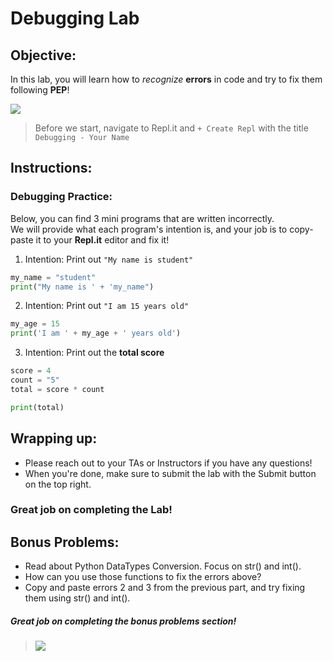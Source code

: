 # Debugging Lab

## Objective: 
In this lab, you will learn how to *recognize* **errors** in code and try to fix them following **PEP**!




[![](https://gotvantage.com/wp-content/uploads/2017/09/abtest.gif)]()



> Before we start, navigate to Repl.it and `+ Create Repl` with the title `Debugging - Your Name`

## Instructions:

### Debugging Practice: 
Below, you can find 3 mini programs that are written incorrectly.  
We will provide what each program's intention is, and your job is to copy-paste it to your **Repl.it** editor and fix it!  

1. Intention: Print out `"My name is student"`
```python
my_name = "student"
print("My name is ' + 'my_name")
```  

2. Intention: Print out `"I am 15 years old"`  
```python
my_age = 15
print('I am ' + my_age + ' years old')
```  

3. Intention: Print out the **total score**
```python
score = 4
count = "5"
total = score * count

print(total)
```

## Wrapping up:
- Please reach out to your TAs or Instructors if you have any questions!
- When you're done, make sure to submit the lab with the Submit button on the top right.

<!--
Run the test.

- If it passes:
    - When you're done, make sure to submit the lab with the Submit button on the top right.
- If it fails:
    - Review the lab to see if you missed any steps. You need to follow the steps exactly to pass.
    - If you have questions, ask a classmate, or call over an Instructor or TA!
-->

### Great job on completing the Lab!

## Bonus Problems: 

- Read about Python DataTypes Conversion. Focus on str() and int().
- How can you use those functions to fix the errors above?
- Copy and paste errors 2 and 3 from the previous part, and try fixing them using str() and int().

##### Great job on completing the bonus problems section!  

> [![](https://i.pinimg.com/originals/d4/20/4d/d4204d385da2a67b114644def349713d.gif)]()

